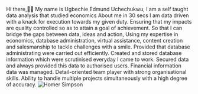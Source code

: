 Hi there,🙋‍♂️
My name is Ugbechie Edmund Uchechukwu, I am a self taught data analysis that studied economics 
About me in 30 secs
I am data driven with a knack for execution towards my given duty. Ensuring that my impacts are quality controlled so as to attain a goal of achievement. So that I can bridge the gaps between data, ideas and action, Using my expertise in economics, database administration, virtual assistance, content creation and salesmanship to tackle challenges with a smile. Provided that database administrating were carried out efficiently. Created and stored database information which were scrutinised everyday I came to work.
Secured data and always provided this data to authorised users. Financial information data was managed. Detail-oriented team player with strong organisational skills. Ability to handle multiple projects simultaneously with a high degree of accuracy.
![Homer Simpson](https://github.com/user-attachments/assets/0df502fb-5d76-4bfc-9708-30ae0b09cfd1)
